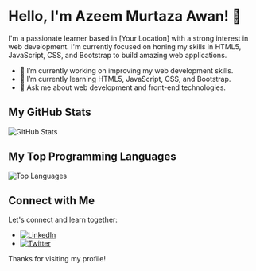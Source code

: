 # Hello, I'm Azeem Murtaza Awan! 👋

I'm a passionate learner based in [Your Location] with a strong interest in web development. I'm currently focused on honing my skills in HTML5, JavaScript, CSS, and Bootstrap to build amazing web applications.

- 🔭 I’m currently working on improving my web development skills.
- 🌱 I’m currently learning HTML5, JavaScript, CSS, and Bootstrap.
- 💬 Ask me about web development and front-end technologies.

## My GitHub Stats

![GitHub Stats](https://github-readme-stats.vercel.app/api?username=YourUsername&show_icons=true)

## My Top Programming Languages

![Top Languages](https://github-readme-stats.vercel.app/api/top-langs/?username=YourUsername)

## Connect with Me

Let's connect and learn together:

- [![LinkedIn](https://img.shields.io/badge/LinkedIn-YourProfile-blue)](https://www.linkedin.com/in/azeemawan/)
- [![Twitter](https://img.shields.io/badge/Twitter-YourHandle-blue)](https://twitter.com/Azeemaw73308053)

Thanks for visiting my profile!
